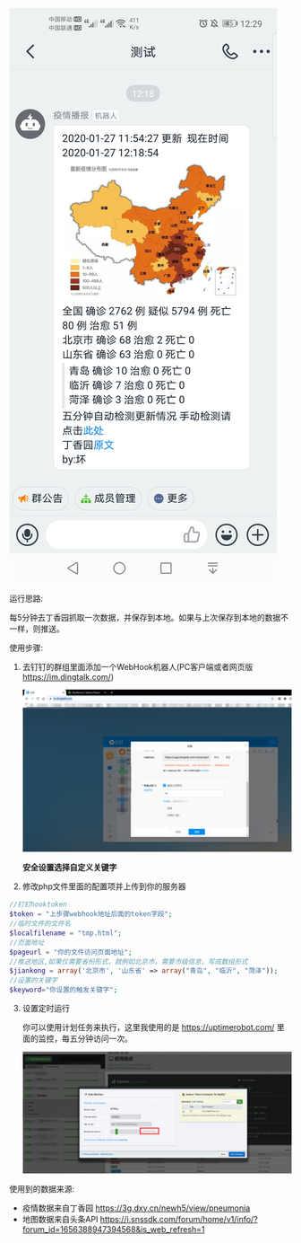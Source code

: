 ![](./img/3.png)

运行思路:

每5分钟去丁香园抓取一次数据，并保存到本地。如果与上次保存到本地的数据不一样，则推送。

使用步骤:

1. 去钉钉的群组里面添加一个WebHook机器人(PC客户端或者网页版 <https://im.dingtalk.com/>)

   ![](./img/1.png)

   **安全设置选择自定义关键字**

2. 修改php文件里面的配置项并上传到你的服务器

``` php
//钉钉hooktoken
$token = "上步骤webhook地址后面的token字段";
//临时文件的文件名
$localfilename = "tmp.html";
//页面地址
$pageurl = "你的文件访问页面地址";
//推送地区,如果仅需要省份形式，就例如北京市。需要市级信息，写成数组形式
$jiankong = array('北京市', '山东省' => array("青岛", "临沂", "菏泽"));
//设置的关键字
$keyword="你设置的触发关键字";
```

3. 设置定时运行

   你可以使用计划任务来执行，这里我使用的是 <https://uptimerobot.com/> 里面的监控，每五分钟访问一次。

   ![](./img/2.png)

使用到的数据来源:

+ 疫情数据来自丁香园 <https://3g.dxy.cn/newh5/view/pneumonia>
+ 地图数据来自头条API https://i.snssdk.com/forum/home/v1/info/?forum_id=1656388947394568&is_web_refresh=1